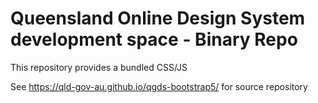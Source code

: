 # Queensland Online Design System development space - Binary Repo

This repository provides a bundled CSS/JS

See https://qld-gov-au.github.io/qgds-bootstrap5/ for source repository
